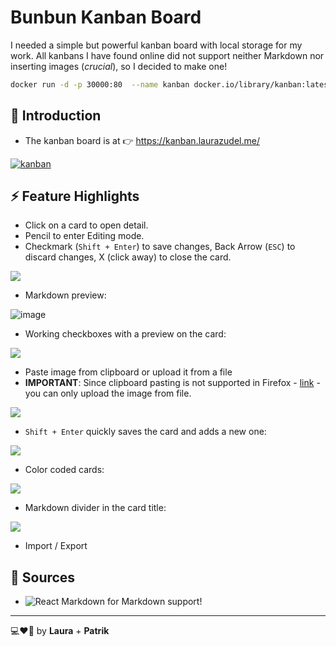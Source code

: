 # Bunbun Kanban Board

I needed a simple but powerful kanban board with local storage for my work. All kanbans I have found online did not support neither Markdown nor inserting images (_crucial_), so I decided to make one!

```sh
docker run -d -p 30000:80  --name kanban docker.io/library/kanban:latest
```

## 📖 Introduction

- The kanban board is at 👉 https://kanban.laurazudel.me/

[![kanban](https://github.com/lau-zudelova/bunbun-kanban-board/assets/42751429/ae61a311-80f0-4f40-932b-c1fe164dc300)](https://kanban.laurazudel.me/)

## ⚡ Feature Highlights

- Click on a card to open detail.
- Pencil to enter Editing mode.
- Checkmark (`Shift + Enter`) to save changes, Back Arrow (`ESC`) to discard changes, X (click away) to close the card.

![](https://github.com/lau-zudelova/bunbun-kanban-board/blob/main/readme_resources/cardDetail.gif)

- Markdown preview:

![image](https://github.com/lau-zudelova/bunbun-kanban-board/assets/42751429/59c5300a-6c08-428f-9946-df03cfead903)

- Working checkboxes with a preview on the card:

![](https://github.com/lau-zudelova/bunbun-kanban-board/blob/main/readme_resources/workingCheckboxes.gif)
  

- Paste image from clipboard or upload it from a file
- **IMPORTANT**: Since clipboard pasting is not supported in Firefox - [link](https://developer.mozilla.org/en-US/docs/Web/API/Clipboard_API) - you can only upload the image from file.

![](https://github.com/lau-zudelova/bunbun-kanban-board/blob/main/readme_resources/images.gif)

- `Shift + Enter` quickly saves the card and adds a new one:

![](https://github.com/lau-zudelova/bunbun-kanban-board/blob/main/readme_resources/addCardsFast.gif)

- Color coded cards:

![](https://github.com/lau-zudelova/bunbun-kanban-board/blob/main/readme_resources/changeColor.gif)

- Markdown divider in the card title:

![](https://github.com/lau-zudelova/bunbun-kanban-board/blob/main/readme_resources/divider.gif)

- Import / Export



## 📃 Sources

- ![React Markdown](https://github.com/remarkjs/react-markdown) for Markdown support!

---

💻❤🍲 by **Laura** + **Patrik**
